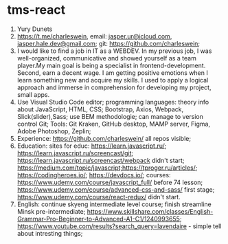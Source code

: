 # tms-react

1. Yury Dunets
2. https://t.me/charleswein, email: jasper.ur@icloud.com, jasper.hale.dev@gmail.com; git: https://github.com/charleswein;
3. I would like to find a job in IT as a WEBDEV. In my previous job, I was well-organized, communicative and showed yourself as a team player.My main goal is being a specialist in frontend-development. Second, earn a decent wage. I am getting positive emotions when I learn something new and acquire my skills. I used to apply a logical approach and immerse in comprehension for developing my project, small apps.
4. Use Visual Studio Code editor; programming languages: theory info about JavaScript, HTML, CSS;
   Bootstrap, Axios, Webpack, Slick(slider),Sass; use BEM methodologie; can manage to version control Git; Tools: Git Kraken, GitHub desktop, MAMP server, Figma, Adobe Photoshop, Zeplin;
5. Experience: https://github.com/charleswein/ all repos visible;
6. Education: sites for educ: https://learn.javascript.ru/; https://learn.javascript.ru/screencast/git; https://learn.javascript.ru/screencast/webpack didn't start; https://medium.com/topic/javascript;https://tproger.ru/articles/; https://codingheroes.io/; https://devdocs.io/; courses: https://www.udemy.com/course/javascript_full/ before 74 lesson; https://www.udemy.com/course/advanced-css-and-sass/ first stage; https://www.udemy.com/course/react-redux/ didn't start.
7. English: continue skyeng intermediate level course; finish streamline Minsk pre-intermediate; https://www.skillshare.com/classes/English-Grammar-Pro-Beginner-to-Advanced-A1-C1/1240993655; https://www.youtube.com/results?search_query=lavendaire - simple tell about intresting things;
